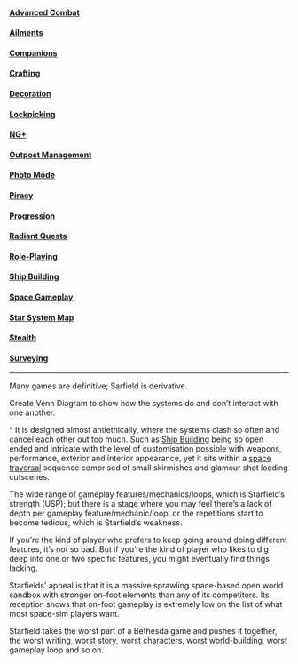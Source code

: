 #### [Advanced Combat](Advanced%20Combat.md)

#### [Ailments](Ailments.md)

#### [Companions](Companions.md)

#### [Crafting](Crafting.md)

#### [Decoration](Decoration.md)

#### [Lockpicking](Lockpicking.md)

#### [NG+](NG+.md)

#### [Outpost Management](Outpost%20Management.md)

#### [Photo Mode](Photo%20Mode.md)

#### [Piracy](Piracy.md)

#### [Progression](Progression.md)

#### [Radiant Quests](Radiant%20Quests.md)

#### [Role-Playing](Role-Playing.md)

#### [Ship Building](Ship%20Building.md)

#### [Space Gameplay](Space%20Gameplay.md)

#### [Star System Map](Star%20System%20Map.md)

#### [Stealth](Stealth.md)

#### [Surveying](Surveying.md)
 
  ---
 Many games are definitive; Sarfield is derivative.
 
 Create Venn Diagram to show how the systems do and don’t interact with one another.

^ It is designed almost antiethically, where the systems clash so often and cancel each other out too much. Such as [Ship Building](Ship%20Building.md) being so open ended and intricate with the level of customisation possible with weapons, performance, exterior and interior appearance, yet it sits within a [space traversal](Travelling.md) sequence comprised of small skirmishes and glamour shot loading cutscenes.

The wide range of gameplay features/mechanics/loops, which is Starfield’s strength (USP); but there is a stage where you may feel there’s a lack of depth per gameplay feature/mechanic/loop, or the repetitions start to become tedious, which is Starfield’s weakness.

If you’re the kind of player who prefers to keep going around doing different features, it’s not so bad. But if you’re the kind of player who likes to dig deep into one or two specific features, you might eventually find things lacking.

Starfields' appeal is that it is a massive sprawling space-based open world sandbox with stronger on-foot elements than any of its competitors. Its reception shows that on-foot gameplay is extremely low on the list of what most space-sim players want.

Starfield takes the worst part of a Bethesda game and pushes it together, the worst writing, worst story, worst characters, worst world-building, worst gameplay loop and so on.